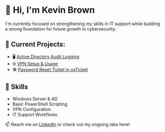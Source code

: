 # 👋 Hi, I'm Kevin Brown

I'm currently focused on strengthening my skills in IT support while building a strong foundation for future growth in cybersecurity.

## 🚧 Current Projects:
- 🖥️ [Active Directory Audit Logging](https://github.com/yourusername/active-directory-auditing)
- 🌐 [VPN Setup & Usage](https://github.com/yourusername/vpn-setup-and-usage)
- 🛠️ [Password Reset Ticket in osTicket](https://github.com/yourusername/osticket-password-reset)

## 🧰 Skills
- Windows Server & AD
- Basic PowerShell Scripting
- VPN Configuration
- IT Support Workflows

📫 Reach me on [LinkedIn](https://www.linkedin.com/in/yourname) or check out my ongoing labs here!

